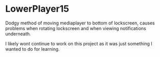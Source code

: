 # LowerPlayer15

Dodgy method of moving mediaplayer to bottom of lockscreen, causes problems when rotating lockscreen and when viewing notifications underneath.

I likely wont continue to work on this project as it was just something I wanted to do for learning.
